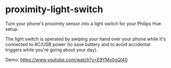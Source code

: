 proximity-light-switch
======================
Turn your phone's proximity sensor into a light switch for your Philips Hue setup.

The light switch is operated by swiping your hand over your phone while it's connected to AC/USB power (to save 
battery and to avoid accidental triggers while you're going about your day).

Demo: https://www.youtube.com/watch?v=E9YMx0gQl40
